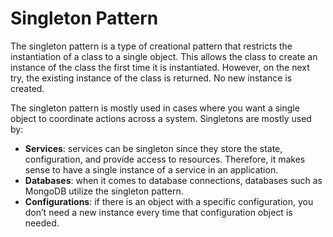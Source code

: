 # Singleton Pattern
The singleton pattern is a type of creational pattern that restricts the instantiation of a class to a single object. This allows the class to create an instance of the class the first time it is instantiated. However, on the next try, the existing instance of the class is returned. No new instance is created.

The singleton pattern is mostly used in cases where you want a single object to coordinate actions across a system. Singletons are mostly used by:

- **Services**: services can be singleton since they store the state, configuration, and provide access to resources. Therefore, it makes sense to have a single instance of a service in an application.
- **Databases**: when it comes to database connections, databases such as MongoDB utilize the singleton pattern.
- **Configurations**: if there is an object with a specific configuration, you don’t need a new instance every time that configuration object is needed.
